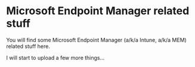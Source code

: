 # Microsoft Endpoint Manager related stuff

You will find some Microsoft Endpoint Manager (a/k/a Intune, a/k/a MEM) related stuff here.

I will start to upload a few more things...
